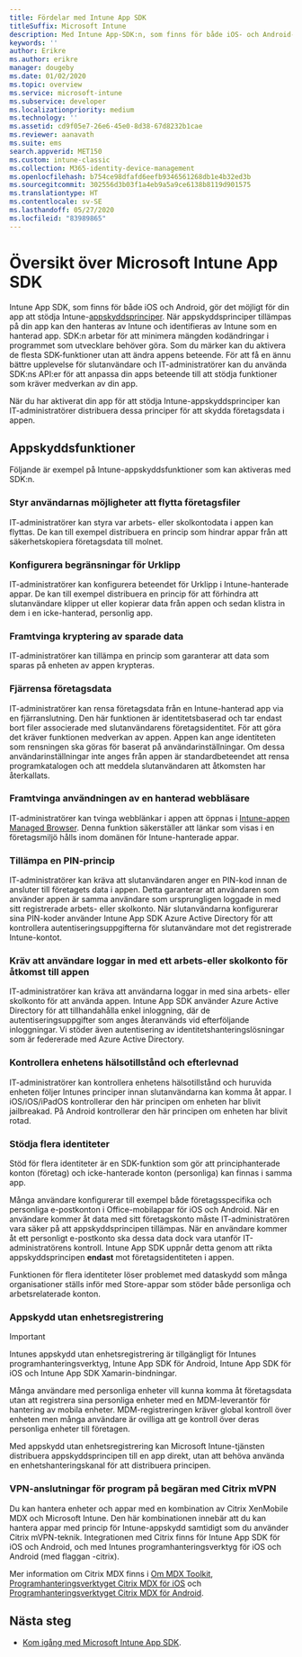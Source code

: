```yaml
---
title: Fördelar med Intune App SDK
titleSuffix: Microsoft Intune
description: Med Intune App-SDK:n, som finns för både iOS- och Android-plattformarna, kan du använda hanteringsfunktionerna för mobilappar med Microsoft Intune.
keywords: ''
author: Erikre
ms.author: erikre
manager: dougeby
ms.date: 01/02/2020
ms.topic: overview
ms.service: microsoft-intune
ms.subservice: developer
ms.localizationpriority: medium
ms.technology: ''
ms.assetid: cd9f05e7-26e6-45e0-8d38-67d8232b1cae
ms.reviewer: aanavath
ms.suite: ems
search.appverid: MET150
ms.custom: intune-classic
ms.collection: M365-identity-device-management
ms.openlocfilehash: b754ce98dfafd6eefb9346561268db1e4b32ed3b
ms.sourcegitcommit: 302556d3b03f1a4eb9a5a9ce6138b8119d901575
ms.translationtype: HT
ms.contentlocale: sv-SE
ms.lasthandoff: 05/27/2020
ms.locfileid: "83989865"
---
```

# <a name="microsoft-intune-app-sdk-overview"></a>Översikt över Microsoft Intune App SDK
Intune App SDK, som finns för både iOS och Android, gör det möjligt för din app att stödja Intune-[appskyddsprinciper](../apps/app-protection-policy.md). När appskyddsprinciper tillämpas på din app kan den hanteras av Intune och identifieras av Intune som en hanterad app. SDK:n arbetar för att minimera mängden kodändringar i programmet som utvecklare behöver göra. Som du märker kan du aktivera de flesta SDK-funktioner utan att ändra appens beteende. För att få en ännu bättre upplevelse för slutanvändare och IT-administratörer kan du använda SDK:ns API:er för att anpassa din apps beteende till att stödja funktioner som kräver medverkan av din app.

När du har aktiverat din app för att stödja Intune-appskyddsprinciper kan IT-administratörer distribuera dessa principer för att skydda företagsdata i appen.

## <a name="app-protection-features"></a>Appskyddsfunktioner

Följande är exempel på Intune-appskyddsfunktioner som kan aktiveras med SDK:n.

### <a name="control-users-ability-to-move-corporate-files"></a>Styr användarnas möjligheter att flytta företagsfiler
IT-administratörer kan styra var arbets- eller skolkontodata i appen kan flyttas. De kan till exempel distribuera en princip som hindrar appar från att säkerhetskopiera företagsdata till molnet.

### <a name="configure-clipboard-restrictions"></a>Konfigurera begränsningar för Urklipp
IT-administratörer kan konfigurera beteendet för Urklipp i Intune-hanterade appar. De kan till exempel distribuera en princip för att förhindra att slutanvändare klipper ut eller kopierar data från appen och sedan klistra in dem i en icke-hanterad, personlig app.

### <a name="enforce-encryption-on-saved-data"></a>Framtvinga kryptering av sparade data
IT-administratörer kan tillämpa en princip som garanterar att data som sparas på enheten av appen krypteras.

### <a name="remotely-wipe-corporate-data"></a>Fjärrensa företagsdata
IT-administratörer kan rensa företagsdata från en Intune-hanterad app via en fjärranslutning. Den här funktionen är identitetsbaserad och tar endast bort filer associerade med slutanvändarens företagsidentitet. För att göra det kräver funktionen medverkan av appen. Appen kan ange identiteten som rensningen ska göras för baserat på användarinställningar. Om dessa användarinställningar inte anges från appen är standardbeteendet att rensa programkatalogen och att meddela slutanvändaren att åtkomsten har återkallats.

### <a name="enforce-the-use-of-a-managed-browser"></a>Framtvinga användningen av en hanterad webbläsare
IT-administratörer kan tvinga webblänkar i appen att öppnas i [Intune-appen Managed Browser](../apps/app-configuration-managed-browser.md). Denna funktion säkerställer att länkar som visas i en företagsmiljö hålls inom domänen för Intune-hanterade appar.

### <a name="enforce-a-pin-policy"></a>Tillämpa en PIN-princip
IT-administratörer kan kräva att slutanvändaren anger en PIN-kod innan de ansluter till företagets data i appen. Detta garanterar att användaren som använder appen är samma användare som ursprungligen loggade in med sitt registrerade arbets- eller skolkonto. När slutanvändarna konfigurerar sina PIN-koder använder Intune App SDK Azure Active Directory för att kontrollera autentiseringsuppgifterna för slutanvändare mot det registrerade Intune-kontot.

### <a name="require-users-to-sign-in-with-a-work-or-school-account-for-app-access"></a>Kräv att användare loggar in med ett arbets-eller skolkonto för åtkomst till appen
IT-administratörer kan kräva att användarna loggar in med sina arbets- eller skolkonto för att använda appen. Intune App SDK använder Azure Active Directory för att tillhandahålla enkel inloggning, där de autentiseringsuppgifter som anges återanvänds vid efterföljande inloggningar. Vi stöder även autentisering av identitetshanteringslösningar som är federerade med Azure Active Directory.

### <a name="check-device-health-and-compliance"></a>Kontrollera enhetens hälsotillstånd och efterlevnad
IT-administratörer kan kontrollera enhetens hälsotillstånd och huruvida enheten följer Intunes principer innan slutanvändarna kan komma åt appar. I iOS/iOS/iPadOS kontrollerar den här principen om enheten har blivit jailbreakad. På Android kontrollerar den här principen om enheten har blivit rotad.

### <a name="support-multi-identity"></a>Stödja flera identiteter
Stöd för flera identiteter är en SDK-funktion som gör att principhanterade konton (företag) och icke-hanterade konton (personliga) kan finnas i samma app.

Många användare konfigurerar till exempel både företagsspecifika och personliga e-postkonton i Office-mobilappar för iOS och Android. När en användare kommer åt data med sitt företagskonto måste IT-administratören vara säker på att appskyddsprincipen tillämpas. När en användare kommer åt ett personligt e-postkonto ska dessa data dock vara utanför IT-administratörens kontroll. Intune App SDK uppnår detta genom att rikta appskyddsprincipen **endast** mot företagsidentiteten i appen.

Funktionen för flera identiteter löser problemet med dataskydd som många organisationer ställs inför med Store-appar som stöder både personliga och arbetsrelaterade konton.
 
### <a name="app-protection-without-device-enrollment"></a>Appskydd utan enhetsregistrering

>[!IMPORTANT]
>Intunes appskydd utan enhetsregistrering är tillgängligt för Intunes programhanteringsverktyg, Intune App SDK för Android, Intune App SDK för iOS och Intune App SDK Xamarin-bindningar.

Många användare med personliga enheter vill kunna komma åt företagsdata utan att registrera sina personliga enheter med en MDM-leverantör för hantering av mobila enheter. MDM-registreringen kräver global kontroll över enheten men många användare är ovilliga att ge kontroll över deras personliga enheter till företagen.

Med appskydd utan enhetsregistrering kan Microsoft Intune-tjänsten distribuera appskyddsprincipen till en app direkt, utan att behöva använda en enhetshanteringskanal för att distribuera principen.

### <a name="on-demand-application-vpn-connections-with-citrix-mvpn"></a>VPN-anslutningar för program på begäran med Citrix mVPN 
Du kan hantera enheter och appar med en kombination av Citrix XenMobile MDX och Microsoft Intune. Den här kombinationen innebär att du kan hantera appar med princip för Intune-appskydd samtidigt som du använder Citrix mVPN-teknik. Integrationen med Citrix finns för Intune App SDK för iOS och Android, och med Intunes programhanteringsverktyg för iOS och Android (med flaggan -citrix).
 
Mer information om Citrix MDX finns i [Om MDX Toolkit](https://docs.citrix.com/en-us/mdx-toolkit/10/about-mdx-toolkit.html), [Programhanteringsverktyget Citrix MDX för iOS](https://docs.citrix.com/en-us/mdx-toolkit/10/xmob-mdx-kit-app-wrap-ios.html) och [Programhanteringsverktyget Citrix MDX för Android](https://docs.citrix.com/en-us/mdx-toolkit/10/xmob-mdx-kit-app-wrap-android.html).

## <a name="next-steps"></a>Nästa steg

- [Kom igång med Microsoft Intune App SDK](app-sdk-get-started.md).
